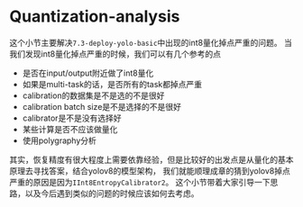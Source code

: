 Quantization-analysis
===
这个小节主要解决``7.3-deploy-yolo-basic``中出现的int8量化掉点严重的问题。
当我们发现int8量化掉点严重的时候，我们可以有几个参考的点
- 是否在input/output附近做了int8量化
- 如果是multi-task的话，是否所有的task都掉点严重
- calibration的数据集是不是选的不是很好
- calibration batch size是不是选择的不是很好
- calibrator是不是没有选择好
- 某些计算是否不应该做量化
- 使用polygraphy分析

其实，恢复精度有很大程度上需要依靠经验，但是比较好的出发点是从量化的基本原理去寻找答案，结合yolov8的模型架构，
我们就能顺理成章的猜到yolov8掉点严重的原因是因为``IInt8EntropyCalibrator2``。
这个小节带着大家引导一下思路，以及今后遇到类似的问题的时候应该如何去考虑。

